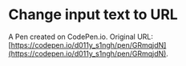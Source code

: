 # Change input text to URL

A Pen created on CodePen.io. Original URL: [https://codepen.io/d011y_s1ngh/pen/GRmqjdN](https://codepen.io/d011y_s1ngh/pen/GRmqjdN).

